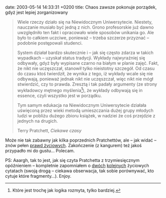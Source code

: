 date: 2003-05-14 14:33:31 +0200
title: Chaos zawsze pokonuje porządek, gdyż jest lepiej zorganizowany

> Wiele rzeczy działo się na Niewidocznym Uniwersytecie. Niestety, nauczanie musiało być jedną z nich. Grono profesorskie już dawno uwzględniło ten fakt i opracowało wiele sposobów unikania go. Ale było to całkiem uczciwe, ponieważ – trzeba szczerze przyznać – podobnie postępowali studenci.
>
> System działał bardzo skutecznie i – jak się często zdarza w takich wypadkach – uzyskał status tradycji. Wykłady najwyraźniej się odbywały, gdyż były wypisane czarno na białym w planie zajęć. Fakt, że nikt nie uczęszczał, stanowił tylko nieistotny szczegół. Od czasu do czasu ktoś twierdził, że wynika z tego, iż wykłady wcale się nie odbywają, ponieważ jednak nikt nie uczęszczał, więc nikt nie mógł stwierdzić, czy to prawda. Zresztą i tak padały argumenty (ze strony wykładowcy mętnego myślenia[^1]), że wykłady odbywają się in essence, czyli wszystko jest w porządku.
>
> Tym samym edukacja na Niewidocznym Uniwersytecie działała uświęconą przez wieki metodą umieszczania dużej grupy młodych ludzi w pobliżu dużego zbioru książek, w nadziei że coś przejdzie z jednych na drugich.
>
> Terry Pratchett, <cite>Ciekawe czasy</cite>

Może nie tak zabawny jak kilka poprzednich Pratchettów, ale – jak widać – znów pełen [prawd życiowych](http://chlip.pl/fiszki/?id=10 'fiszka nr 10'). Zakończenie (z kangurem) też jakoś przypadło mi do gustu… Polecam.

PS: Aaargh, tak to jest, jak się czyta Pratchetta z trzymiesięcznym opóźnieniem – kompletnie zapomniałem o [dwóch](http://mimas.ceti.pl/blog/wpis/1045921743 'MiMaS o szefach projektów') [kolejnych](http://mimas.ceti.pl/blog/wpis/1045735285 'MiMaS o zależnościach pionowych') życiowych cytatach (swoją drogą – ciekawa obserwacja, tak sobie porównywać, kto cytuje które fragmenty…). Enjoy.

[^1]: Które jest trochę jak logika rozmyta, tylko bardziej.
